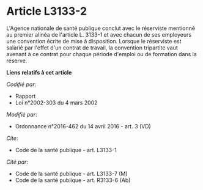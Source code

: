 # Article L3133-2

L'Agence nationale de santé publique conclut avec le réserviste mentionné au premier alinéa de l'article L. 3133-1 et avec
chacun de ses employeurs une convention écrite de mise à disposition. Lorsque le réserviste est salarié par l'effet d'un
contrat de travail, la convention tripartite vaut avenant à ce contrat pour chaque période d'emploi ou de formation dans la
réserve.

**Liens relatifs à cet article**

_Codifié par_:

  - Rapport
  - Loi n°2002-303 du 4 mars 2002

_Modifié par_:

  - Ordonnance n°2016-462 du 14 avril 2016 - art. 3 (VD)

_Cite_:

  - Code de la santé publique - art. L3133-1

_Cité par_:

  - Code de la santé publique - art. L3133-7 (M)
  - Code de la santé publique - art. R3133-6 (Ab)

